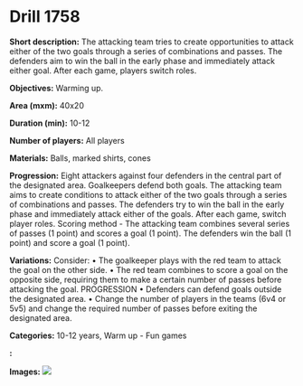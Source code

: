 # Drill 1758

**Short description:**
The attacking team tries to create opportunities to attack either of the two goals through a series of combinations and passes. The defenders aim to win the ball in the early phase and immediately attack either goal. After each game, players switch roles.

**Objectives:**
Warming up.

**Area (mxm):**
40x20

**Duration (min):**
10-12

**Number of players:**
All players

**Materials:**
Balls, marked shirts, cones

**Progression:**
Eight attackers against four defenders in the central part of the designated area. Goalkeepers defend both goals. The attacking team aims to create conditions to attack either of the two goals through a series of combinations and passes. The defenders try to win the ball in the early phase and immediately attack either of the goals. After each game, switch player roles. Scoring method - The attacking team combines several series of passes (1 point) and scores a goal (1 point). The defenders win the ball (1 point) and score a goal (1 point).

**Variations:**
Consider: • The goalkeeper plays with the red team to attack the goal on the other side. • The red team combines to score a goal on the opposite side, requiring them to make a certain number of passes before attacking the goal. PROGRESSION • Defenders can defend goals outside the designated area. • Change the number of players in the teams (6v4 or 5v5) and change the required number of passes before exiting the designated area.

**Categories:**
10-12 years, Warm up - Fun games

**:**


**Images:**
![](https://www.coachingfutsal.com/\images\7646e77b-7aa6-4522-81d3-44ebc25ce6b0_339.png)

